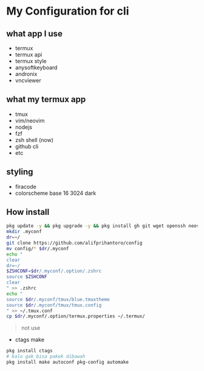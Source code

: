 # My Configuration for cli

## what app I use

- termux
- termux api
- termux style
- anysoftkeyboard
- andronix
- vncviewer

## what my termux app

- tmux
- vim/neovim
- nodejs
- fzf
- zsh shell (now)
- github cli
- etc

## styling

- firacode
- colorscheme base 16 3024 dark

## How install

```bash
pkg update -y && pkg upgrade -y && pkg install gh git wget openssh neovim zsh lsd fzf tmux nodejs ripgrep termux-api bat hugo -y
mkdir .myconf
dr=~/
git clone https://github.com/alifprihantoro/config
mv config/* $dr/.myconf
echo "
clear
dr=~/
$ZSHCONF=$dr/.myconf/.option/.zshrc
source $ZSHCONF
clear
" >> .zshrc
echo "
source $dr/.myconf/tmux/blue.tmuxtheme
source $dr/.myconf/tmux/tmux.config
" >> ~/.tmux.conf
cp $dr/.myconf/.option/termux.properties ~/.termux/
```

> not use

- ctags make

```bash
pkg install ctags
# kalo gak bisa pakek dibawah
pkg install make autoconf pkg-config automake
```
